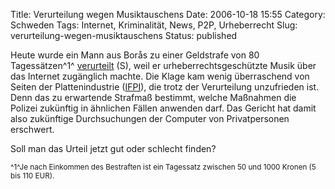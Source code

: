 Title: Verurteilung wegen Musiktauschens
Date: 2006-10-18 15:55
Category: Schweden
Tags: Internet, Kriminalität, News, P2P, Urheberrecht
Slug: verurteilung-wegen-musiktauschens
Status: published

Heute wurde ein Mann aus Borås zu einer Geldstrafe von 80 Tagessätzen^1^
[verurteilt](http://www.sr.se/sjuharad/nyheter/artikel.asp?artikel=975605)
(S), weil er urheberrechtsgeschützte Musik über das Internet zugänglich
machte. Die Klage kam wenig überraschend von Seiten der Plattenindustrie
([IFPI](http://www.ifpi.se/)), die trotz der Verurteilung unzufrieden
ist. Denn das zu erwartende Strafmaß bestimmt, welche Maßnahmen die
Polizei zukünftig in ähnlichen Fällen anwenden darf. Das Gericht hat
damit also zukünftige Durchsuchungen der Computer von Privatpersonen
erschwert.

Soll man das Urteil jetzt gut oder schlecht finden?

<small>^1^Je nach Einkommen des Bestraften ist ein Tagessatz zwischen 50
und 1000 Kronen (5 bis 110 EUR).</small>

